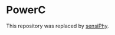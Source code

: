 PowerC
======

This repository was replaced by [sensiPhy](https://github.com/paternogbc/sensiPhy).

